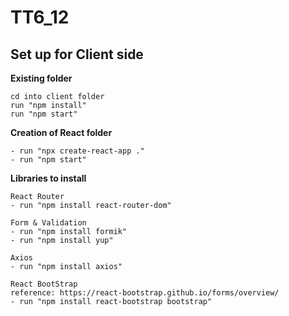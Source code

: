 # TT6_12

## Set up for Client side

**Existing folder**
```
cd into client folder
run "npm install"
run "npm start"
```

**Creation of React folder**
```
- run "npx create-react-app ."
- run "npm start"
```

**Libraries to install**
```
React Router
- run "npm install react-router-dom"

Form & Validation
- run "npm install formik"
- run "npm install yup"

Axios
- run "npm install axios"

React BootStrap
reference: https://react-bootstrap.github.io/forms/overview/
- run "npm install react-bootstrap bootstrap"
```

